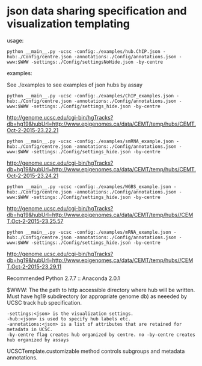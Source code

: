 json data sharing specification and visualization templating
============================================================
usage:

    python __main__.py -ucsc -config:./examples/hub.ChIP.json -hub:./Config/centre.json -annotations:./Config/annotations.json -www:$WWW -settings:./Config/settingsNoHide.json -by-centre

examples:

See ./examples to see examples of json hubs by assay


    python __main__.py -ucsc -config:./examples/ChIP_examples.json -hub:./Config/centre.json -annotations:./Config/annotations.json -www:$WWW -settings:./Config/settings_hide.json -by-centre

http://genome.ucsc.edu/cgi-bin/hgTracks?db=hg19&hubUrl=http://www.epigenomes.ca/data/CEMT/temp/hubs/CEMT.Oct-2-2015-23.22.21

    python __main__.py -ucsc -config:./examples/smRNA_example.json -hub:./Config/centre.json -annotations:./Config/annotations.json -www:$WWW -settings:./Config/settings_hide.json -by-centre

http://genome.ucsc.edu/cgi-bin/hgTracks?db=hg19&hubUrl=http://www.epigenomes.ca/data/CEMT/temp/hubs/CEMT.Oct-2-2015-23.24.21

    python __main__.py -ucsc -config:./examples/WGBS_example.json -hub:./Config/centre.json -annotations:./Config/annotations.json -www:$WWW -settings:./Config/settings_hide.json -by-centre

http://genome.ucsc.edu/cgi-bin/hgTracks?db=hg19&hubUrl=http://www.epigenomes.ca/data/CEMT/temp/hubs//CEMT.Oct-2-2015-23.25.57


    python __main__.py -ucsc -config:./examples/mRNA_example.json -hub:./Config/centre.json -annotations:./Config/annotations.json -www:$WWW -settings:./Config/settings_hide.json -by-centre

http://genome.ucsc.edu/cgi-bin/hgTracks?db=hg19&hubUrl=http://www.epigenomes.ca/data/CEMT/temp/hubs//CEMT.Oct-2-2015-23.29.11


Recommended Python 2.7.7 :: Anaconda 2.0.1

$WWW: The the path to http accessible directory where hub will be written. Must have hg19 subdirectory (or appropriate genome db) as neeeded by UCSC track hub specification.

    -settings:<json> is the visualization settings.
    -hub:<json> is used to specify hub labels etc. 
    -annotations:<json> is a list of attributes that are retained for metadata in UCSC.
    -by-centre flag creates hub organized by centre. no -by-centre creates hub organized by assays

UCSCTemplate.customizable method controls subgroups and metadata annotations.
